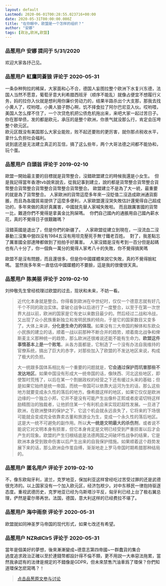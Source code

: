 ```yaml
---
layout: default
Lastmod: 2020-06-01T00:28:55.023716+00:00
date: 2020-05-31T00:00:00.000Z
title: "在你眼中，欧盟是一个怎样的组织？"
author: "安娜"
tags: [政治,欧洲,欧盟]
---
```



### 品葱用户 **安娜** 提问于 5/31/2020
    
欢迎大家各抒己见。
    
                

### 品葱用户 **紅鷹同蒼狼** 评论于 2020-05-31
        
一条杂种狗拉的稀屎，大家面和心不合，德国人妄图拉整个欧洲下水复兴东德，法国人当然不愿意，葡萄牙意大利希腊西班牙（顺序不能乱）就像占便宜不想履行义务，妈的拉你入伙就是想利用你廉价劳动力的，结果半路杀出个大支那，那我去找小黄人了，哎哟喂，小黄人狼子野心啊，饥不择食拉了阿尔巴尼亚入伙。哎哟喂，美国人怎么撑不住了，一个次贷危机把公债危机拖出来，来吧大家一起过苦日子。  
你在那举债，发的都是欧元，承压的是整个欧洲，你景气就没那么行，肯定会压垮整个欧元区。  
欧元区既没有美国那么大家业能败，败不起还要败的更厉害，就你那点税收水平，拿什么负担社会福利。  
说到底还是无法建立真正的互信，搞了这么些年，两个大哥法德之间都不能协和，玩个蛋。
        
                

### 品葱用户 **白頭翁** 评论于 2019-02-10
        
歐盟一開始最主要的目標就是貨幣整合，沒錯歐盟建立的時候我還是小女生。  但是我記得當年香港tvb說來說去，從我記事到建立，說的都是貨幣整合貨幣整合貨幣整合貨幣整合貨幣整合貨幣整合貨幣整合。 歐盟建立不是為了大一統，最重要的就是為了貨幣整合。 人家歐洲的貨幣這麼多年來一沒貶值二沒造成歐洲通貨膨脹，而且為各國貿易提供了這麼多便利，人家歐盟還沒哭失敗估計還覺得自己超成功的，多年來做的真好真厲害，中國就先替人家喊失敗啦。 而且跟厲害國的貨幣一比，難道你們不覺得是拿黃金比狗屎嗎。  你們自己國內的通脹用自己國內薪水花，真的不覺得日子很艱難嗎？    
  
沒錯英國是退出了，但是你們的新疆了。  人家歐盟從建立到現在，一沒流血二沒暴動三沒集中營四沒有1984五沒有用坦克壓死手無寸鐵老百姓。  對了，我差點忘了厲害國全部達陣都做到了拍拍手好厲害。  人家沒錯是沒有考到一百分但是起碼也有八十分了，你一個負一萬分的覺得人家考八十的失敗，你不覺得搞笑嗎  
  
歐盟不是沒有問題，而且還很多，但是你中國媒體來說它失敗，真的不覺得臉紅嗎。 當然我多年來一直低估中國媒體的不要臉，這是我的很傻很天真。
        
                

### 品葱用户 **陈美丽** 评论于 2019-02-10
        
刘仲敬先生曾经梳理过欧盟的过去，现状和未来，不妨一看。  
  

> 近代化本身就是整合。你得看到欧洲在中世纪时，仅仅一个德意志就有好几千个不同的政治实体。拿破仑战争以后进行了一度整合，以至于在第一次世界大战以前，欧洲的国家是它有史以来数目最少的。然后经过二战和冷战，又出现了众小民族重新独立和发明民族的倾向，于是它的国家数目又变多了。大体上来讲，**分化是生命力的体现**。如果没有三大帝国的解体和东欧众小民族的建立的话，顺着一战以前那种不断合并的趋势，顺着南北战争和俾斯麦主义那种统一的趋势，那么欧洲还很难说还能不能有生命力。**欧盟这件事情基本上是一个败笔**，从各方面都是，它制造了一个没有办法自我维持的官僚系统，搞出了巨大的赤字，对那些加入了欧盟的不发达地区来说，构成了极大的负担。  
>   
> 大一统跟多国体系相比有一个重要的问题就是，**它会通过保护而坑害那些不发达地区**。如果中国没有形成大一统帝国的话，像陕西、河北这些地区，即使暂时荒残了，以后在某一个割据政权的经营之下还有缓过头来的基础；但是如果它始终是统一帝国，而统一帝国可以依靠大运河为生的话，那么这些地方就要变成永久性的落后的地方。像希腊这样的地区，如果它仅仅是欧洲边缘的一个独立小邦，它并不是没有可能产生出像朴正熙或者皮诺切特这样励精图治的独裁者，让他抓住某一个有利机会来实现赶超性发展。一旦进了欧洲，在欧洲整体的保护之下，它这个机会就永远丧失了，它将来的下场很可能就会变成完全依靠卖古董和旅游业为生，变成一个永久性的落后地区。这是大一统不可避免的副作用。所以**大一统是文明最大的杀伤剂**，或者说不能说它对文明本身有损害，但它本身肯定是文明已经受到严重损害以后才会产生的现象。欧盟的产生归根结底是法德两国之间破坏性战争的结果，它是欧洲本身受到致命伤害以后产生出来的自我保护措施。如果顺着这个趋势发展下来的话，那么欧洲会作茧自缚，渐渐地走上罗马帝国时期希腊那种结局的。
        
                

### 品葱用户 **匿名用户** 评论于 2019-02-10
        
不，像东欧匈牙利，波兰，克罗地亚，保加利亚这样曾经吃过苦受过罪的还是武德很充沛的。以上国家没有一个加入欧元区，经济包袱少。对中东移民一律抱持驱逐态度。重视武德历史，克罗地亚已经为乌斯塔沙平反，匈牙利已经上台了极右翼总理，俨然是霍尔蒂再世。法国，德国，意大利这样的已经费拉不堪了。
        
                

### 品葱用户 **海中雨奈** 评论于 2020-05-31
        
欧盟就如同神圣罗马帝国的现代形式，如果七改还有希望。
        
                

### 品葱用户 **NZRdlClr5** 评论于 2020-05-31
        
當年是個美好的夢想，後來漸漸變成~德意志第四帝國~一群蠢貨的集合  
過度追求政治正確以至於連錢幣都設計得不倫不類，更不用説一大串惡法拖累，當然我承認有的法律是規定的不錯像是GDPR，但未來禁售汽油車爲了環保？你們知道環保怎麽寫嗎？！
        
                





> [点击品葱原文参与讨论](https://pincong.rocks/question/26452)

